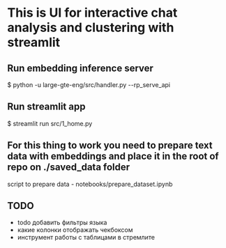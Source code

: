  
# This is UI for interactive chat analysis and clustering with streamlit


## Run embedding inference server
$ python -u large-gte-eng/src/handler.py --rp_serve_api 

## Run streamlit app
$ streamlit run src/1_home.py

## For this thing to work you need to prepare text data with embeddings and place it in the root of repo on ./saved_data folder
script to prepare data - notebooks/prepare_dataset.ipynb


## TODO

* todo добавить фильтры языка
* какие колонки отображать чекбоксом
* инструмент работы с таблицами в стремлите
